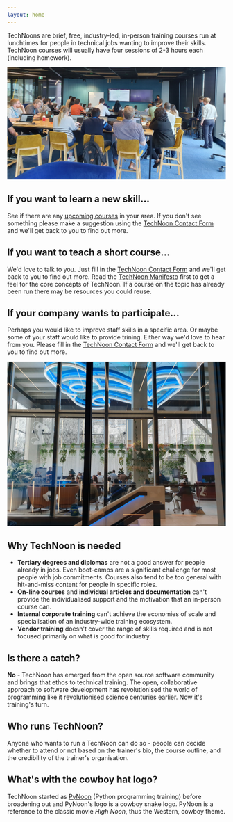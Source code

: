```yaml
---
layout: home
---
```


TechNoons are brief, free, industry-led, in-person training courses
run at lunchtimes for people in technical jobs wanting to improve
their skills. TechNoon courses will usually have four sessions of 2-3
hours each (including homework).

![Class learning Python programming at Tower Insurance](_images/pynoon_tower.jpg)

## If you want to learn a new skill…

See if there are any [upcoming courses](/courses) in your area. If you
don't see something please make a suggestion using the [TechNoon
Contact Form](/contact) and we'll get back to you to find out more.

## If you want to teach a short course…

We'd love to talk to you. Just fill in the [TechNoon Contact
Form](/contact) and we'll get back to you to find out more. Read the
[TechNoon Manifesto](/manifesto) first to get a feel for the core
concepts of TechNoon. If a course on the topic has already been run
there may be resources you could reuse.

## If your company wants to participate…

Perhaps you would like to improve staff skills in a specific area. Or
maybe some of your staff would like to provide trining. Either way
we'd love to hear from you. Please fill in the [TechNoon Contact
Form](/contact) and we'll get back to you to find out more.

![Class learning Python programming at 2degrees](_images/pynoon_2degrees.jpg)

## Why TechNoon is needed

* **Tertiary degrees and diplomas** are not a good answer for people
  already in jobs. Even boot-camps are a significant challenge for
  most people with job commitments. Courses also tend to be too
  general with hit-and-miss content for people in specific roles.
* **On-line courses** and **individual articles and documentation**
 can't provide the individualised support and the motivation that an
 in-person course can.
* **Internal corporate training** can't achieve the economies of scale
  and specialisation of an industry-wide training ecosystem.
* **Vendor training** doesn't cover the range of skills required and
  is not focused primarily on what is good for industry.

## Is there a catch?

**No** - TechNoon has emerged from the open source software community
and brings that ethos to technical training. The open, collaborative
approach to software development has revolutionised the world of
programming like it revolutionised science centuries earlier. Now it's
training's turn.

## Who runs TechNoon?

Anyone who wants to run a TechNoon can do so - people can decide
whether to attend or not based on the trainer's bio, the course
outline, and the credibility of the trainer's organisation.

## What's with the cowboy hat logo?

TechNoon started as [PyNoon](https://pynoon.github.io) (Python
programming training) before broadening out and PyNoon's logo is a
cowboy snake logo. PyNoon is a reference to the classic movie *High
Noon*, thus the Western, cowboy theme.
